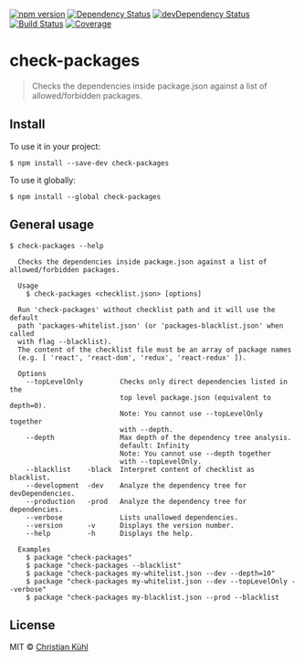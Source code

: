 [![npm version](https://img.shields.io/npm/v/check-packages.svg?style=flat)](https://www.npmjs.org/package/check-packages)
[![Dependency Status](https://david-dm.org/micromata/check-packages.svg)](https://david-dm.org/micromata/check-packages)
[![devDependency Status](https://david-dm.org/micromata/check-packages/dev-status.svg)](https://david-dm.org/micromata/check-packages#info=devDependencies)
[![Build Status](https://travis-ci.org/micromata/check-packages.svg?branch=master)](https://travis-ci.org/micromata/check-packages)
[![Coverage](https://coveralls.io/repos/github/micromata/check-packages/badge.svg?branch=master)](https://coveralls.io/github/micromata/check-packages?branch=master)

# check-packages
> Checks the dependencies inside package.json against a list
> of allowed/forbidden packages.

## Install

To use it in your project:
```shell
$ npm install --save-dev check-packages
```

To use it globally:
```shell
$ npm install --global check-packages
```

## General usage

```shell
$ check-packages --help

  Checks the dependencies inside package.json against a list of allowed/forbidden packages.

  Usage
    $ check-packages <checklist.json> [options]

  Run 'check-packages' without checklist path and it will use the default
  path 'packages-whitelist.json' (or 'packages-blacklist.json' when called
  with flag --blacklist).
  The content of the checklist file must be an array of package names
  (e.g. [ 'react', 'react-dom', 'redux', 'react-redux' ]).

  Options
    --topLevelOnly         Checks only direct dependencies listed in the
                           top level package.json (equivalent to depth=0).
                           Note: You cannot use --topLevelOnly together
                           with --depth.
    --depth                Max depth of the dependency tree analysis.
                           default: Infinity
                           Note: You cannot use --depth together
                           with --topLevelOnly.
    --blacklist    -black  Interpret content of checklist as blacklist.
    --development  -dev    Analyze the dependency tree for devDependencies.
    --production   -prod   Analyze the dependency tree for dependencies.
    --verbose              Lists unallowed dependencies.
    --version      -v      Displays the version number.
    --help         -h      Displays the help.

  Examples
    $ package "check-packages"
    $ package "check-packages --blacklist"
    $ package "check-packages my-whitelist.json --dev --depth=10"
    $ package "check-packages my-whitelist.json --dev --topLevelOnly --verbose"
    $ package "check-packages my-blacklist.json --prod --blacklist
```

## License

MIT © [Christian Kühl](https://micromata.de)
